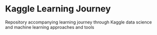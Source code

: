 Kaggle Learning Journey
=======================

Repository accompanying learning journey through Kaggle data science and machine learning approaches and tools